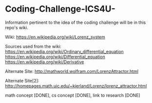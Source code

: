 # Coding-Challenge-ICS4U-

Information pertinent to the idea of the coding challenge will be in this repo's wiki.

Wiki:
https://en.wikipedia.org/wiki/Lorenz_system

Sources used from the wiki:
https://en.wikipedia.org/wiki/Ordinary_differential_equation
https://en.wikipedia.org/wiki/Differential_equation
https://en.wikipedia.org/wiki/Derivative

Alternate Site:
http://mathworld.wolfram.com/LorenzAttractor.html

Alternate Site[2]:
http://homepages.math.uic.edu/~kjerland/Lorenz/lorenz_attractor.html

math concept [DONE], cs concept [DONE], link to research [DONE]


